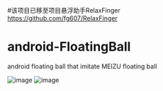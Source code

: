 
#该项目已移至项目悬浮助手RelaxFinger <https://github.com/fg607/RelaxFinger>
# android-FloatingBall
android floating ball that imitate MEIZU floating ball

![image](http://img.blog.csdn.net/20150926114954243) ![image](http://img.blog.csdn.net/20150926162930955)
